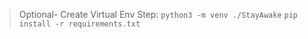 > Optional- Create Virtual Env Step: ``` python3 -m venv ./StayAwake ```
> ``` pip install -r requirements.txt  ```
